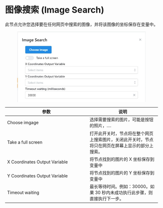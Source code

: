 # 图像搜索 (Image Search)

此节点允许您选择要在任何网页中搜索的图像，并将该图像的坐标保存在变量中。

<figure><img src="../../.gitbook/assets/image (24) (1).png" alt=""><figcaption></figcaption></figure>

<table><thead><tr><th width="258">参数</th><th>说明</th></tr></thead><tbody><tr><td>Choose imgage</td><td>选择需要搜索的图片，可能是按钮的照片，....</td></tr><tr><td>Take a full screen</td><td>打开此开关时，节点将在整个网页上搜索图片，关闭此开关时，节点将只在网页在屏幕上显示的部分上搜索。</td></tr><tr><td>X Coordinates Output Variable</td><td>将节点找到的图片的 X 坐标保存到变量中</td></tr><tr><td>Y Coordinates Output Variable</td><td>将节点找到的图片的 Y 坐标保存到变量中</td></tr><tr><td>Timeout waiting</td><td>最长等待时间。例如：30000。如果 30 秒内未成功执行此步骤，则直接执行下一步。</td></tr></tbody></table>
